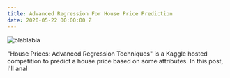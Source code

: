 ```yaml
---
title: Advanced Regression For House Price Prediction
date: 2020-05-22 00:00:00 Z
---
```


![blablabla](https://storage.googleapis.com/kaggle-competitions/kaggle/5407/media/housesbanner.png)

"House Prices: Advanced Regression Techniques" is a Kaggle hosted competition to predict a house price based on some attributes. In this post, I'll anal
